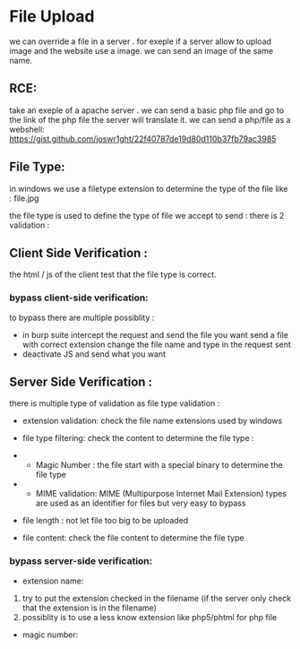 # File Upload

we can override a file in a server .
for exeple if a server allow to upload image and the website use a image. we can send an image of the same name.

## RCE:

take an exeple of a apache server .
we can send a basic php file and go to the link of the php file the server will translate it.
we can send a php/file as a webshell:
https://gist.github.com/joswr1ght/22f40787de19d80d110b37fb79ac3985

## File Type:

in windows we use a filetype extension to determine the type of the file like :
file.jpg

the file type is used to define the type of file we accept to send :
there is 2 validation :

## Client Side Verification :

the html / js of the client test that the file type is correct.

### bypass client-side verification:

to bypass there are multiple possiblity :

-   in burp suite intercept the request and send the file you want
    send a file with correct extension
    change the file name and type in the request sent
-   deactivate JS and send what you want

## Server Side Verification :

there is multiple type of validation as file type validation :

-   extension validation:
    check the file name extensions used by windows

-   file type filtering:
    check the content to determine the file type :
-   -   Magic Number :
        the file start with a special binary to determine the file type
-   -   MIME validation:
        MIME (Multipurpose Internet Mail Extension) types are used as an identifier for files but very easy to bypass

-   file length :
    not let file too big to be uploaded

-   file content:
    check the file content to determine the file type

### bypass server-side verification:

-   extension name:

1. try to put the extension checked in the filename (if the server only check that the extension is in the filename)
2. possiblity is to use a less know extension like php5/phtml for php file

-   magic number:
